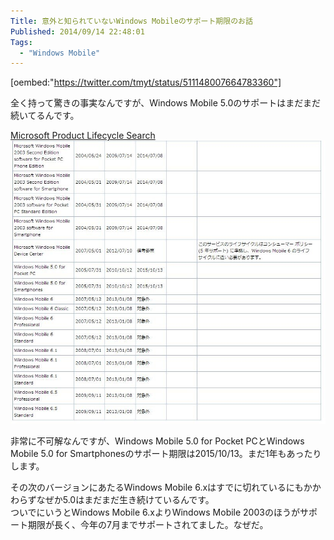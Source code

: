 ```yaml
---
Title: 意外と知られていないWindows Mobileのサポート期限のお話
Published: 2014/09/14 22:48:01
Tags:
  - "Windows Mobile"
---
```

[oembed:"https://twitter.com/tmyt/status/511148007664783360"]

全く持って驚きの事実なんですが、Windows Mobile 5.0のサポートはまだまだ続いてるんです。

[Microsoft Product Lifecycle Search](http://support.microsoft.com/lifecycle/search/default.aspx?sort=PN&alpha=windows+mobile&Filter=FilterNO)
![](20140914224540.jpg) 

非常に不可解なんですが、Windows Mobile 5.0 for Pocket PCとWindows Mobile 5.0 for Smartphonesのサポート期限は2015/10/13。まだ1年もあったりします。

その次のバージョンにあたるWindows Mobile 6.xはすでに切れているにもかかわらずなぜか5.0はまだまだ生き続けているんです。  
ついでにいうとWindows Mobile 6.xよりWindows Mobile 2003のほうがサポート期限が長く、今年の7月までサポートされてました。なぜだ。
